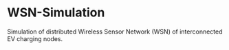 # WSN-Simulation
Simulation of distributed Wireless Sensor Network (WSN) of interconnected EV charging nodes.
